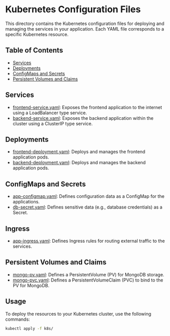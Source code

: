 # Kubernetes Configuration Files

This directory contains the Kubernetes configuration files for deploying and managing the services in your application. Each YAML file corresponds to a specific Kubernetes resource.

## Table of Contents

- [Services](#services)
- [Deployments](#deployments)
- [ConfigMaps and Secrets](#configmaps-and-secrets)
- [Persistent Volumes and Claims](#persistent-volumes-and-claims)

## Services

- [frontend-service.yaml](k8s/frontend-service.yaml): Exposes the frontend application to the internet using a LoadBalancer type service.
- [backend-service.yaml](k8s/backend-service.yaml): Exposes the backend application within the cluster using a ClusterIP type service.

## Deployments

- [frontend-deployment.yaml](k8s/frontend-deployment.yaml): Deploys and manages the frontend application pods.
- [backend-deployment.yaml](k8s/backend-deployment.yaml): Deploys and manages the backend application pods.

## ConfigMaps and Secrets

- [app-configmap.yaml](k8s/app-configmap.yaml): Defines configuration data as a ConfigMap for the applications.
- [db-secret.yaml](k8s/db-secret.yaml): Defines sensitive data (e.g., database credentials) as a Secret.

## Ingress

- [app-ingress.yaml](k8s/app-ingress.yaml): Defines Ingress rules for routing external traffic to the services.

## Persistent Volumes and Claims

- [mongo-pv.yaml](k8s/mongo-pv.yaml): Defines a PersistentVolume (PV) for MongoDB storage.
- [mongo-pvc.yaml](k8s/mongo-pvc.yaml): Defines a PersistentVolumeClaim (PVC) to bind to the PV for MongoDB.

## Usage

To deploy the resources to your Kubernetes cluster, use the following commands:

```bash
kubectl apply -f k8s/
